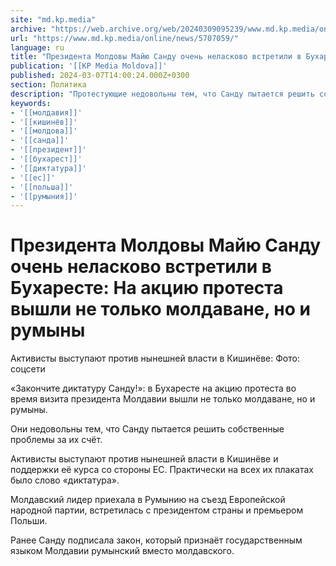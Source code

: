 ```yaml
---
site: "md.kp.media"
archive: "https://web.archive.org/web/20240309095239/www.md.kp.media/online/news/5707059/"
url: "https://www.md.kp.media/online/news/5707059/"
language: ru
title: "Президента Молдовы Майю Санду очень неласково встретили в Бухаресте: На акцию протеста вышли не только молдаване, но и румыны"
publication: '[[KP Media Moldova]]'
published: 2024-03-07T14:00:24.000Z+0300
section: Политика
description: "Протестующие недовольны тем, что Санду пытается решить собственные проблемы за их счёт [видео]"
keywords:
- '[[молдавия]]'
- '[[кишинёв]]'
- '[[молдова]]'
- '[[санда]]'
- '[[президент]]'
- '[[бухарест]]'
- '[[диктатура]]'
- '[[ес]]'
- '[[польша]]'
- '[[румыния]]'
---
```


# Президента Молдовы Майю Санду очень неласково встретили в Бухаресте: На акцию протеста вышли не только молдаване, но и румыны

Активисты выступают против нынешней власти в Кишинёве: Фото: соцсети

«Закончите диктатуру Санду!»: в Бухаресте на акцию протеста во время визита президента Молдавии вышли не только молдаване, но и румыны.

Они недовольны тем, что Санду пытается решить собственные проблемы за их счёт.

Активисты выступают против нынешней власти в Кишинёве и поддержки её курса со стороны ЕС. Практически на всех их плакатах было слово «диктатура».

Молдавский лидер приехала в Румынию на съезд Европейской народной партии, встретилась с президентом страны и премьером Польши.

Ранее Санду подписала закон, который признаёт государственным языком Молдавии румынский вместо молдавского.